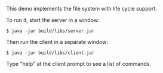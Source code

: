 This demo implements the file system with life cycle support.

To run it, start the server in a window:
```
$ java -jar build/libs/server.jar
```
Then run the client in a separate window:
```
$ java -jar build/libs/client.jar
```
Type "help" at the client prompt to see a list of commands.
